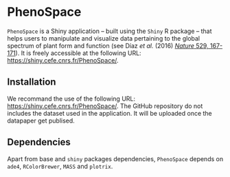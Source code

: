 # PhenoSpace

`PhenoSpace` is a Shiny application – built using the `Shiny` R package – that helps users to manipulate and visualize data pertaining to the global spectrum of plant form and function (see Díaz <i>et al.</i> (2016) <a target='_blank' rel='noopener noreferrer' href='http://doi.org/10.1038/nature16489'>  <i>Nature</i> 529, 167-171</a>). It is freely accessible at the following URL: https://shiny.cefe.cnrs.fr/PhenoSpace/.

## Installation

We recommand the use of the following URL: https://shiny.cefe.cnrs.fr/PhenoSpace/.
The GitHub repository do not includes the dataset used in the application.
It will be uploaded once the datapaper get publised.

## Dependencies

Apart from base and `shiny` packages dependencies, `PhenoSpace` depends on `ade4`, `RColorBrewer`, `MASS` and `plotrix`.
